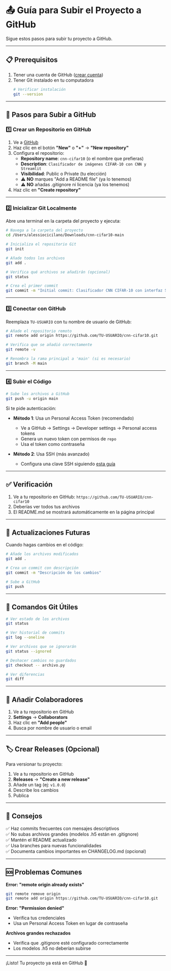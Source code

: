 # 📤 Guía para Subir el Proyecto a GitHub

Sigue estos pasos para subir tu proyecto a GitHub.

---

## 📋 Prerequisitos

1. Tener una cuenta de GitHub ([crear cuenta](https://github.com/join))
2. Tener Git instalado en tu computadora
   ```bash
   # Verificar instalación
   git --version
   ```

---

## 🚀 Pasos para Subir a GitHub

### 1️⃣ Crear un Repositorio en GitHub

1. Ve a [GitHub](https://github.com)
2. Haz clic en el botón **"New"** o **"+"** → **"New repository"**
3. Configura el repositorio:
   - **Repository name**: `cnn-cifar10` (o el nombre que prefieras)
   - **Description**: `Clasificador de imágenes CIFAR-10 con CNN y Streamlit`
   - **Visibilidad**: Public o Private (tu elección)
   - ⚠️ **NO** marques "Add a README file" (ya lo tenemos)
   - ⚠️ **NO** añadas .gitignore ni licencia (ya los tenemos)
4. Haz clic en **"Create repository"**

---

### 2️⃣ Inicializar Git Localmente

Abre una terminal en la carpeta del proyecto y ejecuta:

```bash
# Navega a la carpeta del proyecto
cd /Users/alessiocicilano/Downloads/cnn-cifar10-main

# Inicializa el repositorio Git
git init

# Añade todos los archivos
git add .

# Verifica qué archivos se añadirán (opcional)
git status

# Crea el primer commit
git commit -m "Initial commit: Clasificador CNN CIFAR-10 con interfaz Streamlit"
```

---

### 3️⃣ Conectar con GitHub

Reemplaza `TU-USUARIO` con tu nombre de usuario de GitHub:

```bash
# Añade el repositorio remoto
git remote add origin https://github.com/TU-USUARIO/cnn-cifar10.git

# Verifica que se añadió correctamente
git remote -v

# Renombra la rama principal a 'main' (si es necesario)
git branch -M main
```

---

### 4️⃣ Subir el Código

```bash
# Sube los archivos a GitHub
git push -u origin main
```

Si te pide autenticación:
- **Método 1**: Usa un Personal Access Token (recomendado)
  - Ve a GitHub → Settings → Developer settings → Personal access tokens
  - Genera un nuevo token con permisos de `repo`
  - Usa el token como contraseña

- **Método 2**: Usa SSH (más avanzado)
  - Configura una clave SSH siguiendo [esta guía](https://docs.github.com/es/authentication/connecting-to-github-with-ssh)

---

## ✅ Verificación

1. Ve a tu repositorio en GitHub: `https://github.com/TU-USUARIO/cnn-cifar10`
2. Deberías ver todos tus archivos
3. El README.md se mostrará automáticamente en la página principal

---

## 🔄 Actualizaciones Futuras

Cuando hagas cambios en el código:

```bash
# Añade los archivos modificados
git add .

# Crea un commit con descripción
git commit -m "Descripción de los cambios"

# Sube a GitHub
git push
```

---

## 📝 Comandos Git Útiles

```bash
# Ver estado de los archivos
git status

# Ver historial de commits
git log --oneline

# Ver archivos que se ignorarán
git status --ignored

# Deshacer cambios no guardados
git checkout -- archivo.py

# Ver diferencias
git diff
```

---

## 🎯 Añadir Colaboradores

1. Ve a tu repositorio en GitHub
2. **Settings** → **Collaborators**
3. Haz clic en **"Add people"**
4. Busca por nombre de usuario o email

---

## 🏷️ Crear Releases (Opcional)

Para versionar tu proyecto:

1. Ve a tu repositorio en GitHub
2. **Releases** → **"Create a new release"**
3. Añade un tag (ej: `v1.0.0`)
4. Describe los cambios
5. Publica

---

## 📌 Consejos

✅ Haz commits frecuentes con mensajes descriptivos  
✅ No subas archivos grandes (modelos .h5 están en .gitignore)  
✅ Mantén el README actualizado  
✅ Usa branches para nuevas funcionalidades  
✅ Documenta cambios importantes en CHANGELOG.md (opcional)  

---

## 🆘 Problemas Comunes

**Error: "remote origin already exists"**
```bash
git remote remove origin
git remote add origin https://github.com/TU-USUARIO/cnn-cifar10.git
```

**Error: "Permission denied"**
- Verifica tus credenciales
- Usa un Personal Access Token en lugar de contraseña

**Archivos grandes rechazados**
- Verifica que .gitignore esté configurado correctamente
- Los modelos .h5 no deberían subirse

---

¡Listo! Tu proyecto ya está en GitHub 🎉

